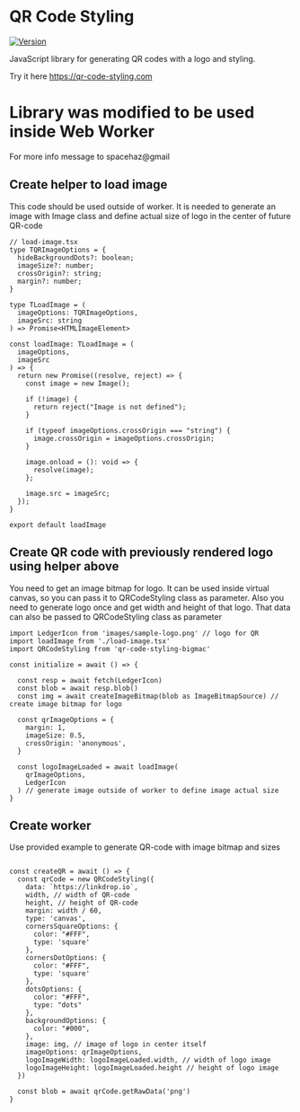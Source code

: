 # QR Code Styling
[![Version](https://img.shields.io/npm/v/qr-code-styling.svg)](https://www.npmjs.org/package/qr-code-styling)

JavaScript library for generating QR codes with a logo and styling.

Try it here https://qr-code-styling.com

# Library was modified to be used inside Web Worker
For more info message to spacehaz@gmail


## Create helper to load image
This code should be used outside of worker. It is needed to generate an image with Image class and define actual size of logo in the center of future QR-code

```tsx
// load-image.tsx
type TQRImageOptions = {
  hideBackgroundDots?: boolean;
  imageSize?: number;
  crossOrigin?: string;
  margin?: number;
}

type TLoadImage = (
  imageOptions: TQRImageOptions,
  imageSrc: string
) => Promise<HTMLImageElement>

const loadImage: TLoadImage = (
  imageOptions,
  imageSrc
) => {
  return new Promise((resolve, reject) => {
    const image = new Image();

    if (!image) {
      return reject("Image is not defined");
    }

    if (typeof imageOptions.crossOrigin === "string") {
      image.crossOrigin = imageOptions.crossOrigin;
    }

    image.onload = (): void => {
      resolve(image);
    };

    image.src = imageSrc;
  });
}

export default loadImage

```

## Create QR code with previously rendered logo using helper above
You need to get an image bitmap for logo. It can be used inside virtual canvas, so you can pass it to QRCodeStyling class as parameter. Also you need to generate logo once and get width and height of that logo. That data can also be passed to QRCodeStyling class as parameter

```tsx
import LedgerIcon from 'images/sample-logo.png' // logo for QR
import loadImage from './load-image.tsx'
import QRCodeStyling from 'qr-code-styling-bigmac'

const initialize = await () => {

  const resp = await fetch(LedgerIcon)
  const blob = await resp.blob()
  const img = await createImageBitmap(blob as ImageBitmapSource) // create image bitmap for logo

  const qrImageOptions = {
    margin: 1,
    imageSize: 0.5,
    crossOrigin: 'anonymous',
  }

  const logoImageLoaded = await loadImage(
    qrImageOptions,
    LedgerIcon
  ) // generate image outside of worker to define image actual size
}

```

## Create worker
Use provided example to generate QR-code with image bitmap and sizes

```tsx

const createQR = await () => {
  const qrCode = new QRCodeStyling({
    data: `https://linkdrop.io`,
    width, // width of QR-code
    height, // height of QR-code
    margin: width / 60,
    type: 'canvas',
    cornersSquareOptions: {
      color: "#FFF",
      type: 'square'
    },
    cornersDotOptions: {
      color: "#FFF",
      type: 'square'
    },
    dotsOptions: {
      color: "#FFF",
      type: "dots"
    },
    backgroundOptions: {
      color: "#000",
    },
    image: img, // image of logo in center itself
    imageOptions: qrImageOptions,
    logoImageWidth: logoImageLoaded.width, // width of logo image
    logoImageHeight: logoImageLoaded.height // height of logo image
  })

  const blob = await qrCode.getRawData('png')
}


```